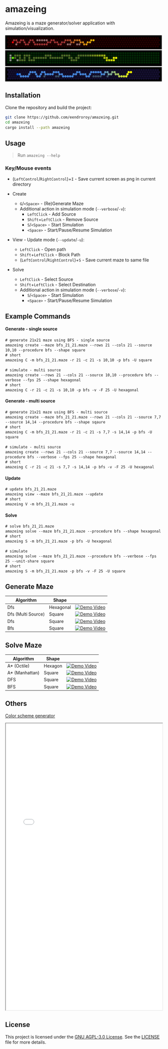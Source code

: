 # amazeing

Amazeing is a maze generator/solver application with simulation/visualization.

![title_image_1.png](assets/image/title_image_1.png)
![title_image_2.png](assets/image/title_image_2.png)
![title_image_3.png](assets/image/title_image_3.png)

## Installation

Clone the repository and build the project:

```sh
git clone https://github.com/eendroroy/amazeing.git
cd amazeing
cargo install --path amazeing
```

## Usage

>Run `amazeing --help`

### Key/Mouse events

- (`LeftControl`/`RightControl`)+`I` - Save current screen as png in current directory
- Create
    - `G`/`<Space>` - (Re)Generate Maze
    - Additional action in simulation mode (`--verbose`/`-v`):
        - `LeftClick` - Add Source
        - `Shift`+`LeftClick` - Remove Source
        - `S`/`<Space>` - Start Simulation
        - `<Space>` - Start/Pause/Resume Simulation

- View - Update mode (`--update`/`-u`):
    - `LeftClick` - Open path
    - `Shift`+`LeftClick` - Block Path
    - (`LeftControl`/`RightControl`)+`S` - Save current maze to same file

- Solve
    - `LeftClick` - Select Source
    - `Shift`+`LeftClick` - Select Destination
    - Additional action in simulation mode (`--verbose`/`-v`):
        - `S`/`<Space>` - Start Simulation
        - `<Space>` - Start/Pause/Resume Simulation

## Example Commands

#### Generate - single source

```shell
# generate 21x21 maze using BFS - single source
amazeing create --maze bfs_21_21.maze --rows 21 --cols 21 --source 10,10 --procedure bfs --shape square
# short
amazeing C -m bfs_21_21.maze -r 21 -c 21 -s 10,10 -p bfs -U square

# simulate - multi source
amazeing create --rows 21 --cols 21 --source 10,10 --procedure bfs --verbose --fps 25 --shape hexagonal
# short
amazeing C -r 21 -c 21 -s 10,10 -p bfs -v -F 25 -U hexagonal
```

#### Generate - multi source

```shell
# generate 21x21 maze using BFS - multi source
amazeing create --maze bfs_21_21.maze --rows 21 --cols 21 --source 7,7 --source 14,14 --procedure bfs --shape sqaure
# short
amazeing C -m bfs_21_21.maze -r 21 -c 21 -s 7,7 -s 14,14 -p bfs -U square

# simulate - multi source
amazeing create --rows 21 --cols 21 --source 7,7 --source 14,14 --procedure bfs --verbose --fps 25 --shape hexagonal
# short
amazeing C -r 21 -c 21 -s 7,7 -s 14,14 -p bfs -v -F 25 -U hexagonal
```

#### Update

```shell
# update bfs_21_21.maze
amazeing view --maze bfs_21_21.maze --update
# short
amazeing V -m bfs_21_21.maze -u
```

#### Solve

```shell
# solve bfs_21_21.maze
amazeing solve --maze bfs_21_21.maze --procedure bfs --shape hexagonal
# short
amazeing S -m bfs_21_21.maze -p bfs -U hexagonal

# simulate
amazeing solve --maze bfs_21_21.maze --procedure bfs --verbose --fps 25 --unit-share square
# short
amazeing S -m bfs_21_21.maze -p bfs -v -F 25 -U square
```

## Generate Maze

| Algorithm          | Shape     |                                                                                                            |
|--------------------|-----------|------------------------------------------------------------------------------------------------------------|
| Dfs                | Hexagonal | [![Demo Video](https://img.youtube.com/vi/twafvSeVQOs/0.jpg)](https://www.youtube.com/watch?v=twafvSeVQOs) |
| Dfs (Multi Source) | Square    | [![Demo Video](https://img.youtube.com/vi/fL93bHyf6-M/0.jpg)](https://www.youtube.com/watch?v=fL93bHyf6-M) |
| Dfs                | Square    | [![Demo Video](https://img.youtube.com/vi/iyxUARc2T2g/0.jpg)](https://www.youtube.com/watch?v=iyxUARc2T2g) |
| Bfs                | Square    | [![Demo Video](https://img.youtube.com/vi/st8RLTgAuuE/0.jpg)](https://www.youtube.com/watch?v=st8RLTgAuuE) |

## Solve Maze

| Algorithm      | Shape   |                                                                                                            |
|----------------|---------|------------------------------------------------------------------------------------------------------------|
| A* (Octile)    | Hexagon | [![Demo Video](https://img.youtube.com/vi/MRt7X6JGDuo/0.jpg)](https://www.youtube.com/watch?v=MRt7X6JGDuo) |
| A* (Manhattan) | Square  | [![Demo Video](https://img.youtube.com/vi/LkxyikxTX6Y/0.jpg)](https://www.youtube.com/watch?v=LkxyikxTX6Y) |
| DFS            | Square  | [![Demo Video](https://img.youtube.com/vi/9F8XRL7lnIU/0.jpg)](https://www.youtube.com/shorts/9F8XRL7lnIU)  |
| BFS            | Square  | [![Demo Video](https://img.youtube.com/vi/h8q5vi68fz0/0.jpg)](https://www.youtube.com/shorts/h8q5vi68fz0)  |

## Others

[Color scheme generator](assets/scheme-generator.html)

<iframe src="assets/scheme-generator.html" width="100%" height="920px"></iframe>

## License

This project is licensed under the [GNU AGPL-3.0 License](https://www.gnu.org/licenses/agpl-3.0.html). 
See the [LICENSE](./LICENSE) file for more details.
